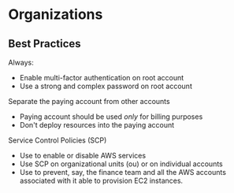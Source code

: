 # Organizations

## Best Practices

Always:

* Enable multi-factor authentication on root account
* Use a strong and complex password on root account

Separate the paying account from other accounts

* Paying account should be used *only* for billing purposes
* Don't deploy resources into the paying account

Service Control Policies (SCP)

* Use to enable or disable AWS services
* Use SCP on organizational units (ou) or on individual accounts
* Use to prevent, say, the finance team and all the AWS accounts associated with it able to provision EC2 instances. 